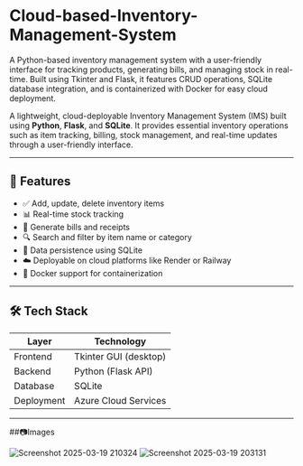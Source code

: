 # Cloud-based-Inventory-Management-System
A Python-based inventory management system with a user-friendly interface for tracking products, generating bills, and managing stock in real-time. Built using Tkinter and Flask, it features CRUD operations, SQLite database integration, and is containerized with Docker for easy cloud deployment.

A lightweight, cloud-deployable Inventory Management System (IMS) built using **Python**, **Flask**, and **SQLite**. It provides essential inventory operations such as item tracking, billing, stock management, and real-time updates through a user-friendly interface.

---

## 🚀 Features

- ✅ Add, update, delete inventory items
- 📊 Real-time stock tracking
- 🧾 Generate bills and receipts
- 🔍 Search and filter by item name or category
- 💾 Data persistence using SQLite
- ☁️ Deployable on cloud platforms like Render or Railway
- 🐳 Docker support for containerization

---

## 🛠️ Tech Stack

| Layer     | Technology            |
|-----------|-----------------------|
| Frontend  | Tkinter GUI (desktop) |
| Backend   | Python (Flask API)    |
| Database  | SQLite                |
| Deployment| Azure Cloud Services  |

---

##📷Images

![Screenshot 2025-03-19 210324](https://github.com/user-attachments/assets/9f07601b-08d0-4ad6-bb9e-c51b73c1a5e8)
![Screenshot 2025-03-19 203131](https://github.com/user-attachments/assets/c2cf2f83-0c98-489b-b4aa-7c08e20e7d1b)


